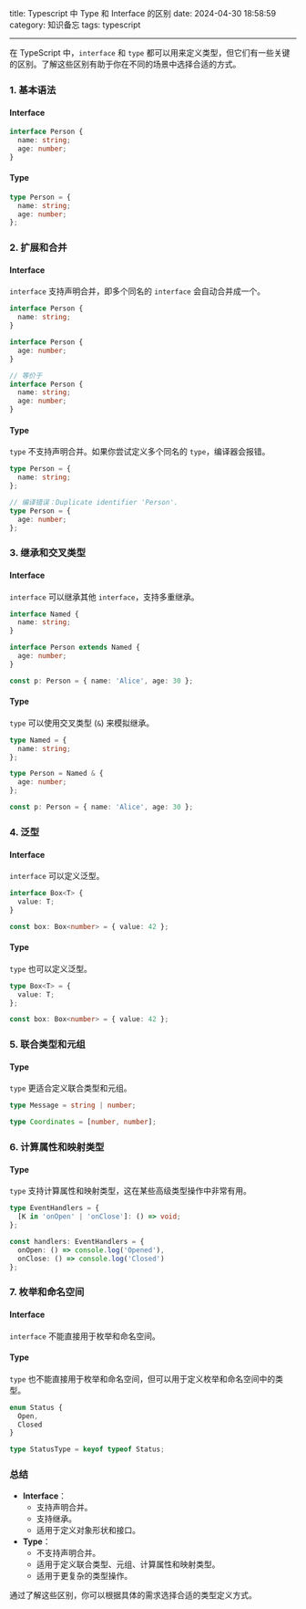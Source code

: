 title: Typescript 中 Type 和 Interface 的区别
date: 2024-04-30 18:58:59
category: 知识备忘
tags: typescript

---

在 TypeScript 中，`interface` 和 `type` 都可以用来定义类型，但它们有一些关键的区别。了解这些区别有助于你在不同的场景中选择合适的方式。

### 1. 基本语法

#### Interface

```typescript
interface Person {
  name: string;
  age: number;
}
```

#### Type

```typescript
type Person = {
  name: string;
  age: number;
};
```

### 2. 扩展和合并

#### Interface

`interface` 支持声明合并，即多个同名的 `interface` 会自动合并成一个。

```typescript
interface Person {
  name: string;
}

interface Person {
  age: number;
}

// 等价于
interface Person {
  name: string;
  age: number;
}
```

#### Type

`type` 不支持声明合并。如果你尝试定义多个同名的 `type`，编译器会报错。

```typescript
type Person = {
  name: string;
};

// 编译错误：Duplicate identifier 'Person'.
type Person = {
  age: number;
};
```

### 3. 继承和交叉类型

#### Interface

`interface` 可以继承其他 `interface`，支持多重继承。

```typescript
interface Named {
  name: string;
}

interface Person extends Named {
  age: number;
}

const p: Person = { name: 'Alice', age: 30 };
```

#### Type

`type` 可以使用交叉类型 (`&`) 来模拟继承。

```typescript
type Named = {
  name: string;
};

type Person = Named & {
  age: number;
};

const p: Person = { name: 'Alice', age: 30 };
```

### 4. 泛型

#### Interface

`interface` 可以定义泛型。

```typescript
interface Box<T> {
  value: T;
}

const box: Box<number> = { value: 42 };
```

#### Type

`type` 也可以定义泛型。

```typescript
type Box<T> = {
  value: T;
};

const box: Box<number> = { value: 42 };
```

### 5. 联合类型和元组

#### Type

`type` 更适合定义联合类型和元组。

```typescript
type Message = string | number;

type Coordinates = [number, number];
```

### 6. 计算属性和映射类型

#### Type

`type` 支持计算属性和映射类型，这在某些高级类型操作中非常有用。

```typescript
type EventHandlers = {
  [K in 'onOpen' | 'onClose']: () => void;
};

const handlers: EventHandlers = {
  onOpen: () => console.log('Opened'),
  onClose: () => console.log('Closed')
};
```

### 7. 枚举和命名空间

#### Interface

`interface` 不能直接用于枚举和命名空间。

#### Type

`type` 也不能直接用于枚举和命名空间，但可以用于定义枚举和命名空间中的类型。

```typescript
enum Status {
  Open,
  Closed
}

type StatusType = keyof typeof Status;
```

### 总结

- **Interface**：
  - 支持声明合并。
  - 支持继承。
  - 适用于定义对象形状和接口。
- **Type**：
  - 不支持声明合并。
  - 适用于定义联合类型、元组、计算属性和映射类型。
  - 适用于更复杂的类型操作。

通过了解这些区别，你可以根据具体的需求选择合适的类型定义方式。
